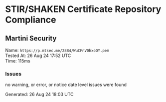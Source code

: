 # STIR/SHAKEN Certificate Repository Compliance

## Martini Security

Name: `https://p.mtsec.me/2884/WuCFnV0hxoOY.pem`\
Tested At: 26 Aug 24 17:52 UTC\
Time: 115ms

### Issues

no warning, or error, or notice date level issues were found

Generated: 26 Aug 24 18:03 UTC